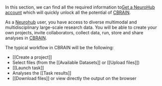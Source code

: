 In this section, we can find all the required information to[Get a NeuroHub account](https://github.com/neurohub/neurohub_documentation/wiki/1.1.Get-a-NeuroHub-account) which will quickly unlock all the potential of [CBRAIN](https://portal.cbrain.mcgill.ca/login).

As a [Neurohub](https://neurohub.ca/) user, you have access to diverse multimodal and multidisciplinary large-scale research data. You will be able to create your own projects, invite collaborators, collect data, run, store and share analyses in [CBRAIN](https://cbrain.ca/).

The typical workflow in CBRAIN will be the following:

* [[Create a project]]
* Select files (from the [[Available Datasets]] or [[Upload files]]) 
* [[Launch task]] 
* Analyses the [[Task results]] 
* [[Download files]] or view directly the output on the browser 